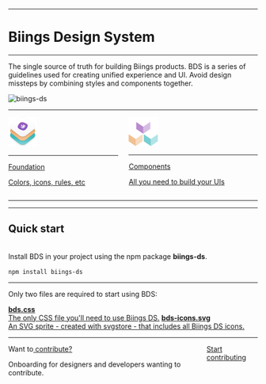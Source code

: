 <hr class="is-hidden-desktop is-smaller">
<h1 class="title is-0 is-size-1-mobile is-family-secondary">Biings Design System</h1>
<hr class="is-small">
<p class="subtitle is-4">
    <span class="has-text-weight-semibold">The single source of truth for building Biings products</span>. BDS is a series of guidelines used for creating unified experience and UI. Avoid design missteps by combining styles and components together.
</p>
<img src="https://img.shields.io/npm/v/biings-ds.svg?color=%23815BC3&label=npm&style=flat-square" alt="biings-ds">
<hr class="is-size-7">
<div class="columns is-multiline">
    <div class="column is-half">
        <a href="#/color" class="box is-raised is-floating has-background-dark hover-to-popping">
            <div class="box">
                    <img src="media/bds.png" width="58" class="no-zoom"/>
                    <hr class="is-smaller">
                    <div class="title is-4 has-text-white">Foundation</div>
                    <p class="subtitle is-6 has-text-weight-medium has-text-primary-lighter">Colors, icons, rules, etc</p>
            </div>
        </a>
    </div>
    <div class="column is-half">
        <a href="#/avatar" class="box is-raised is-floating has-background-white-ter hover-to-popping">
            <div class="box">
                <img src="media/components.png" width="60" class="no-zoom"/>
                <hr class="is-smaller">
                <div class="title is-4">Components</div>
                <p class="subtitle is-6 has-text-weight-medium has-text-grey">All you need to build your UIs</p>
            </div>
        </a>
    </div>
</div>
<hr class="is-size-5">
<hr class="is-visible is-size-2 is-wavy">

<h2 class="title is-3">Quick start</h2><br>

<div class="subtitle">Install BDS in your project using the npm package <strong>biings-ds</strong>.</div>

    npm install biings-ds
<hr>

<div class="subtitle">Only two files are required to start using BDS:</div>

<a href="https://raw.githubusercontent.com/biings/biings-ds/master/build/bds.css" class="box is-raised hover-to-popping has-text-grey-darker" download><span class="is-monospace">**bds.css**</span><br>The only CSS file you'll need to use Biings DS.</a>
<a href="https://raw.githubusercontent.com/biings/biings-ds/master/build/bds-icons.min.svg" class="box is-raised hover-to-popping has-text-grey-darker" download><span class="is-monospace">**bds-icons.svg**</span><br>An SVG sprite - created with svgstore - that includes all Biings DS icons.</a>

<hr class="is-size-2">

<div class="box is-large is-well">
    <div class="columns is-marginless is-vcentered">
        <div class="column is-7">
            <div class="title is-3">Want to<u> contribute?</u></div>
            <p class="subtitle is-5 has-text-grey-darker">Onboarding for designers and developers wanting to contribute.</p>
        </div>
        <div class="column is-5 has-text-right">
            <a href="#/contribute" class="button is-rounded is-dark has-text-weight-bold is-beefy">Start contributing</a>
        </div>
    </div>
</div>
